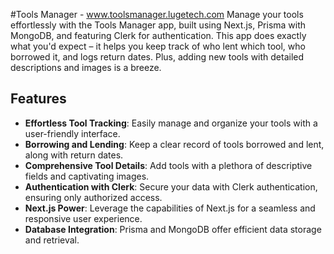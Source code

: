 #Tools Manager - www.toolsmanager.lugetech.com
Manage your tools effortlessly with the Tools Manager app, built using Next.js, Prisma with MongoDB, and featuring Clerk for authentication. This app does exactly what you'd expect – it helps you keep track of who lent which tool, who borrowed it, and logs return dates. Plus, adding new tools with detailed descriptions and images is a breeze.

## Features

- **Effortless Tool Tracking**: Easily manage and organize your tools with a user-friendly interface.
- **Borrowing and Lending**: Keep a clear record of tools borrowed and lent, along with return dates.
- **Comprehensive Tool Details**: Add tools with a plethora of descriptive fields and captivating images.
- **Authentication with Clerk**: Secure your data with Clerk authentication, ensuring only authorized access.
- **Next.js Power**: Leverage the capabilities of Next.js for a seamless and responsive user experience.
- **Database Integration**: Prisma and MongoDB offer efficient data storage and retrieval.

